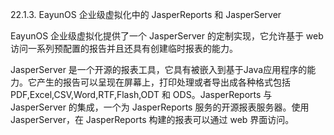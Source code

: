 22.1.3. EayunOS 企业级虚拟化中的 JasperReports 和 JasperServer

EayunOS 企业级虚拟化提供了一个 JasperServer 的定制实现，它允许基于 web 访问一系列预配置的报告并且还具有创建临时报表的能力。

JasperServer 是一个开源的报表工具，它具有被嵌入到基于Java应用程序的能力。它产生的报告可以呈现在屏幕上，打印处理或者导出成各种格式包括 PDF,Excel,CSV,Word,RTF,Flash,ODT 和 ODS。JasperReports 与 JasperServer 的集成，一个为 JasperReports 服务的开源报表服务器。使用 JasperServer，在 JasperReports 构建的报表可以通过 web 界面访问。


